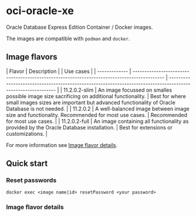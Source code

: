 # oci-oracle-xe
Oracle Database Express Edition Container / Docker images.

The images are compatible with `podman` and `docker`.

## Image flavors

| Flavor        | Description |                                                                               | Use cases                                                                                                    |
| ------------- | ------------------------------------------------------------------------------------------- | ------------------------------------------------------------------------------------------------------------ |
| 11.2.0.2-slim | An image focussed on smalles possible image size sacrificing on additional functionality.   | Best for where small images sizes are important but advanced functionality of Oracle Database is not needed. |
| 11.2.0.2      | A well-balanced image between image size and functionality. Recommended for most use cases. | Recommended for most use cases.                                                                              |
| 11.2.0.2-full | An image containing all functionality as provided by the Oracle Database installation.      | Best for extensions or customizations.                                                                       |

For more information see [Image flavor details](#image-flavor-details).

## Quick start

### Reset passwords
```
docker exec <image name|id> resetPassword <your password>
```

### Image flavor details